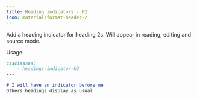 ```yaml
---
title: Heading indicators - H2
icon: material/format-header-2
---
```


Add a heading indicator for heading 2s. Will appear in reading, editing and source mode.

Usage:
```md
cssclasses:
    - headings-indicator-h2
---

# I will have an indicator before me
Others headings display as usual
```

